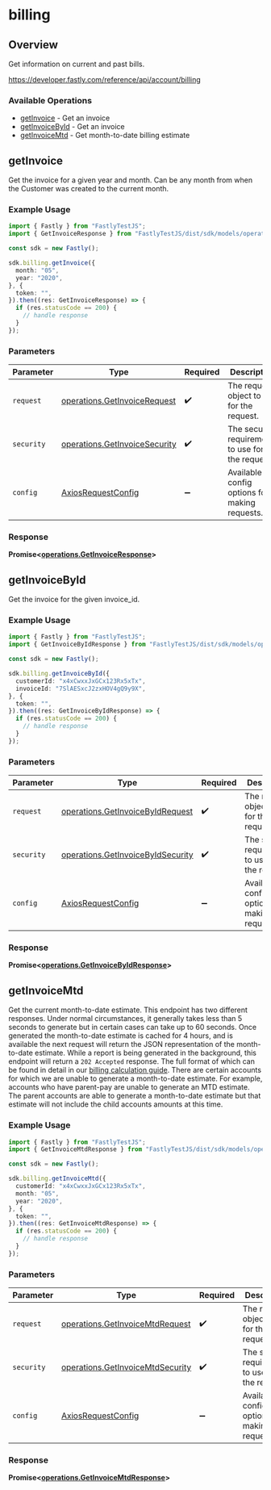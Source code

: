 # billing

## Overview

Get information on current and past bills.

<https://developer.fastly.com/reference/api/account/billing>
### Available Operations

* [getInvoice](#getinvoice) - Get an invoice
* [getInvoiceById](#getinvoicebyid) - Get an invoice
* [getInvoiceMtd](#getinvoicemtd) - Get month-to-date billing estimate

## getInvoice

Get the invoice for a given year and month. Can be any month from when the Customer was created to the current month.

### Example Usage

```typescript
import { Fastly } from "FastlyTestJS";
import { GetInvoiceResponse } from "FastlyTestJS/dist/sdk/models/operations";

const sdk = new Fastly();

sdk.billing.getInvoice({
  month: "05",
  year: "2020",
}, {
  token: "",
}).then((res: GetInvoiceResponse) => {
  if (res.statusCode == 200) {
    // handle response
  }
});
```

### Parameters

| Parameter                                                                      | Type                                                                           | Required                                                                       | Description                                                                    |
| ------------------------------------------------------------------------------ | ------------------------------------------------------------------------------ | ------------------------------------------------------------------------------ | ------------------------------------------------------------------------------ |
| `request`                                                                      | [operations.GetInvoiceRequest](../../models/operations/getinvoicerequest.md)   | :heavy_check_mark:                                                             | The request object to use for the request.                                     |
| `security`                                                                     | [operations.GetInvoiceSecurity](../../models/operations/getinvoicesecurity.md) | :heavy_check_mark:                                                             | The security requirements to use for the request.                              |
| `config`                                                                       | [AxiosRequestConfig](https://axios-http.com/docs/req_config)                   | :heavy_minus_sign:                                                             | Available config options for making requests.                                  |


### Response

**Promise<[operations.GetInvoiceResponse](../../models/operations/getinvoiceresponse.md)>**


## getInvoiceById

Get the invoice for the given invoice_id.

### Example Usage

```typescript
import { Fastly } from "FastlyTestJS";
import { GetInvoiceByIdResponse } from "FastlyTestJS/dist/sdk/models/operations";

const sdk = new Fastly();

sdk.billing.getInvoiceById({
  customerId: "x4xCwxxJxGCx123Rx5xTx",
  invoiceId: "7SlAESxcJ2zxHOV4gQ9y9X",
}, {
  token: "",
}).then((res: GetInvoiceByIdResponse) => {
  if (res.statusCode == 200) {
    // handle response
  }
});
```

### Parameters

| Parameter                                                                              | Type                                                                                   | Required                                                                               | Description                                                                            |
| -------------------------------------------------------------------------------------- | -------------------------------------------------------------------------------------- | -------------------------------------------------------------------------------------- | -------------------------------------------------------------------------------------- |
| `request`                                                                              | [operations.GetInvoiceByIdRequest](../../models/operations/getinvoicebyidrequest.md)   | :heavy_check_mark:                                                                     | The request object to use for the request.                                             |
| `security`                                                                             | [operations.GetInvoiceByIdSecurity](../../models/operations/getinvoicebyidsecurity.md) | :heavy_check_mark:                                                                     | The security requirements to use for the request.                                      |
| `config`                                                                               | [AxiosRequestConfig](https://axios-http.com/docs/req_config)                           | :heavy_minus_sign:                                                                     | Available config options for making requests.                                          |


### Response

**Promise<[operations.GetInvoiceByIdResponse](../../models/operations/getinvoicebyidresponse.md)>**


## getInvoiceMtd

Get the current month-to-date estimate. This endpoint has two different responses. Under normal circumstances, it generally takes less than 5 seconds to generate but in certain cases can take up to 60 seconds. Once generated the month-to-date estimate is cached for 4 hours, and is available the next request will return the JSON representation of the month-to-date estimate. While a report is being generated in the background, this endpoint will return a `202 Accepted` response. The full format of which can be found in detail in our [billing calculation guide](https://docs.fastly.com/en/guides/how-we-calculate-your-bill). There are certain accounts for which we are unable to generate a month-to-date estimate. For example, accounts who have parent-pay are unable to generate an MTD estimate. The parent accounts are able to generate a month-to-date estimate but that estimate will not include the child accounts amounts at this time.

### Example Usage

```typescript
import { Fastly } from "FastlyTestJS";
import { GetInvoiceMtdResponse } from "FastlyTestJS/dist/sdk/models/operations";

const sdk = new Fastly();

sdk.billing.getInvoiceMtd({
  customerId: "x4xCwxxJxGCx123Rx5xTx",
  month: "05",
  year: "2020",
}, {
  token: "",
}).then((res: GetInvoiceMtdResponse) => {
  if (res.statusCode == 200) {
    // handle response
  }
});
```

### Parameters

| Parameter                                                                            | Type                                                                                 | Required                                                                             | Description                                                                          |
| ------------------------------------------------------------------------------------ | ------------------------------------------------------------------------------------ | ------------------------------------------------------------------------------------ | ------------------------------------------------------------------------------------ |
| `request`                                                                            | [operations.GetInvoiceMtdRequest](../../models/operations/getinvoicemtdrequest.md)   | :heavy_check_mark:                                                                   | The request object to use for the request.                                           |
| `security`                                                                           | [operations.GetInvoiceMtdSecurity](../../models/operations/getinvoicemtdsecurity.md) | :heavy_check_mark:                                                                   | The security requirements to use for the request.                                    |
| `config`                                                                             | [AxiosRequestConfig](https://axios-http.com/docs/req_config)                         | :heavy_minus_sign:                                                                   | Available config options for making requests.                                        |


### Response

**Promise<[operations.GetInvoiceMtdResponse](../../models/operations/getinvoicemtdresponse.md)>**

